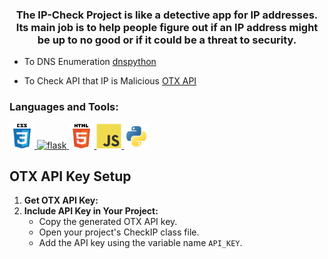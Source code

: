 <h3 align="center">The IP-Check Project is like a detective app for IP addresses. Its main job is to help people figure out if an IP address might be up to no good or if it could be a threat to security.</h3>

- To DNS Enumeration [dnspython](https://dnspython.readthedocs.io/en/latest/)

- To Check API that IP is Malicious [OTX API](https://otx.alienvault.com/api)



<h3 align="left">Languages and Tools:</h3>
<p align="left"> <a href="https://www.w3schools.com/css/" target="_blank" rel="noreferrer"> <img src="https://raw.githubusercontent.com/devicons/devicon/master/icons/css3/css3-original-wordmark.svg" alt="css3" width="40" height="40"/> </a> <a href="https://flask.palletsprojects.com/" target="_blank" rel="noreferrer"> <img src="https://www.vectorlogo.zone/logos/pocoo_flask/pocoo_flask-icon.svg" alt="flask" width="40" height="40"/> </a> <a href="https://www.w3.org/html/" target="_blank" rel="noreferrer"> <img src="https://raw.githubusercontent.com/devicons/devicon/master/icons/html5/html5-original-wordmark.svg" alt="html5" width="40" height="40"/> </a> <a href="https://developer.mozilla.org/en-US/docs/Web/JavaScript" target="_blank" rel="noreferrer"> <img src="https://raw.githubusercontent.com/devicons/devicon/master/icons/javascript/javascript-original.svg" alt="javascript" width="40" height="40"/> </a> <a href="https://www.python.org" target="_blank" rel="noreferrer"> <img src="https://raw.githubusercontent.com/devicons/devicon/master/icons/python/python-original.svg" alt="python" width="40" height="40"/> </a> </p>


## OTX API Key Setup

1. **Get OTX API Key:**
2. **Include API Key in Your Project:**
   - Copy the generated OTX API key.
   - Open your project's CheckIP class file.
   - Add the API key using the variable name `API_KEY`.
